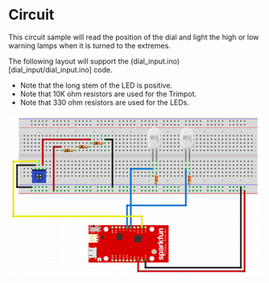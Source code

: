 # Circuit
This circuit sample will read the position of the dial and light the high or low warning lamps when it is turned to the extremes.

The following layout will support the (dial_input.ino)[dial_input/dial_input.ino] code.

* Note that the long stem of the LED is positive.
* Note that 10K ohm resistors are used for the Trimpot.
* Note that 330 ohm resistors are used for the LEDs.

![circuit](images/circuit.png)
